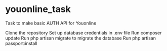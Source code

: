 # youonline_task
Task to make basic AUTH API for Youonline

Clone the repository
Set up database credentials in .env file
Run composer update
Run php artisan migrate to migrate the database
Run php artisan passport:install
